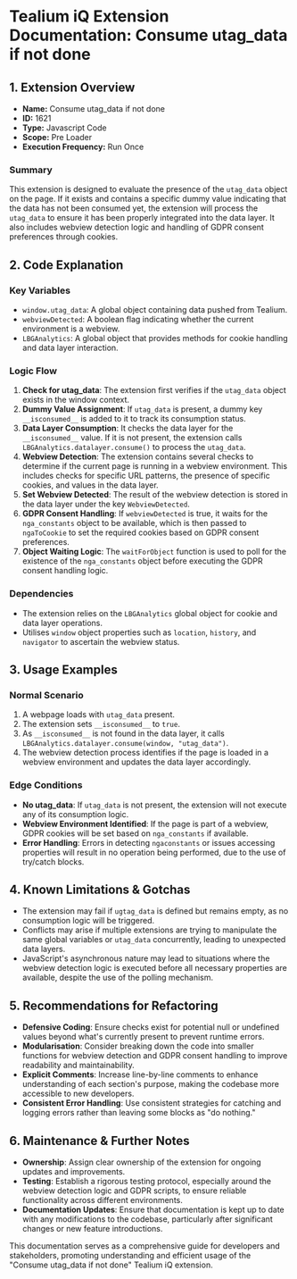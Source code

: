 # Tealium iQ Extension Documentation: Consume utag_data if not done

## 1. Extension Overview

- **Name:** Consume utag_data if not done
- **ID:** 1621
- **Type:** Javascript Code
- **Scope:** Pre Loader
- **Execution Frequency:** Run Once

### Summary

This extension is designed to evaluate the presence of the `utag_data` object on the page. If it exists and contains a specific dummy value indicating that the data has not been consumed yet, the extension will process the `utag_data` to ensure it has been properly integrated into the data layer. It also includes webview detection logic and handling of GDPR consent preferences through cookies.

## 2. Code Explanation

### Key Variables

- `window.utag_data`: A global object containing data pushed from Tealium.
- `webviewDetected`: A boolean flag indicating whether the current environment is a webview.
- `LBGAnalytics`: A global object that provides methods for cookie handling and data layer interaction.

### Logic Flow

1. **Check for utag_data**: The extension first verifies if the `utag_data` object exists in the window context.
2. **Dummy Value Assignment**: If `utag_data` is present, a dummy key `__isconsumed__` is added to it to track its consumption status.
3. **Data Layer Consumption**: It checks the data layer for the `__isconsumed__` value. If it is not present, the extension calls `LBGAnalytics.datalayer.consume()` to process the `utag_data`.
4. **Webview Detection**: The extension contains several checks to determine if the current page is running in a webview environment. This includes checks for specific URL patterns, the presence of specific cookies, and values in the data layer.
5. **Set Webview Detected**: The result of the webview detection is stored in the data layer under the key `WebviewDetected`.
6. **GDPR Consent Handling**: If `webviewDetected` is true, it waits for the `nga_constants` object to be available, which is then passed to `ngaToCookie` to set the required cookies based on GDPR consent preferences.
7. **Object Waiting Logic**: The `waitForObject` function is used to poll for the existence of the `nga_constants` object before executing the GDPR consent handling logic.

### Dependencies

- The extension relies on the `LBGAnalytics` global object for cookie and data layer operations.
- Utilises `window` object properties such as `location`, `history`, and `navigator` to ascertain the webview status.
  
## 3. Usage Examples

### Normal Scenario

1. A webpage loads with `utag_data` present.
2. The extension sets `__isconsumed__` to `true`.
3. As `__isconsumed__` is not found in the data layer, it calls `LBGAnalytics.datalayer.consume(window, "utag_data")`.
4. The webview detection process identifies if the page is loaded in a webview environment and updates the data layer accordingly.

### Edge Conditions

- **No utag_data**: If `utag_data` is not present, the extension will not execute any of its consumption logic.
- **Webview Environment Identified**: If the page is part of a webview, GDPR cookies will be set based on `nga_constants` if available.
- **Error Handling**: Errors in detecting `ngaconstants` or issues accessing properties will result in no operation being performed, due to the use of try/catch blocks.

## 4. Known Limitations & Gotchas

- The extension may fail if `ugtag_data` is defined but remains empty, as no consumption logic will be triggered.
- Conflicts may arise if multiple extensions are trying to manipulate the same global variables or `utag_data` concurrently, leading to unexpected data layers.
- JavaScript's asynchronous nature may lead to situations where the webview detection logic is executed before all necessary properties are available, despite the use of the polling mechanism.

## 5. Recommendations for Refactoring

- **Defensive Coding**: Ensure checks exist for potential null or undefined values beyond what's currently present to prevent runtime errors.
- **Modularisation**: Consider breaking down the code into smaller functions for webview detection and GDPR consent handling to improve readability and maintainability.
- **Explicit Comments**: Increase line-by-line comments to enhance understanding of each section's purpose, making the codebase more accessible to new developers.
- **Consistent Error Handling**: Use consistent strategies for catching and logging errors rather than leaving some blocks as "do nothing."

## 6. Maintenance & Further Notes

- **Ownership**: Assign clear ownership of the extension for ongoing updates and improvements.
- **Testing**: Establish a rigorous testing protocol, especially around the webview detection logic and GDPR scripts, to ensure reliable functionality across different environments.
- **Documentation Updates**: Ensure that documentation is kept up to date with any modifications to the codebase, particularly after significant changes or new feature introductions. 

This documentation serves as a comprehensive guide for developers and stakeholders, promoting understanding and efficient usage of the "Consume utag_data if not done" Tealium iQ extension.